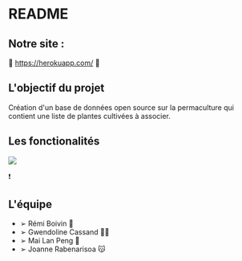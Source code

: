 

# README

## Notre site :
🥓 https://herokuapp.com/ 🥓


## L'objectif du projet

Création d'un base de données open source sur la permaculture qui contient une liste de plantes cultivées à associer. 


## Les fonctionalités

<img src = "https://image.ibb.co/nKzKpz/Capture_d_e_cran_2018_09_16_a_22_00_53.png"></img>



❗️

## L'équipe

- ➢ Rémi Boivin 🤖
- ➢ Gwendoline Cassand 👩‍💻
- ➢ Mai Lan Peng 👻
- ➢ Joanne Rabenarisoa 😽

